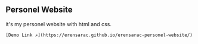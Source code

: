 ## Personel Website
it's my personel website with html and css.

```html
[Demo Link ↗️](https://erensarac.github.io/erensarac-personel-website/)
```
